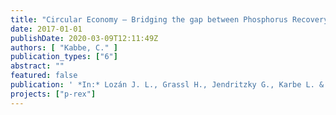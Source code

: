 ```yaml
---
title: "Circular Economy – Bridging the gap between Phosphorus Recovery and Recycling"
date: 2017-01-01
publishDate: 2020-03-09T12:11:49Z
authors: [ "Kabbe, C." ]
publication_types: ["6"]
abstract: ""
featured: false
publication: ' *In:* Lozán J. L., Grassl H., Jendritzky G., Karbe L. & Reise K. [eds.], Phosphorus Recovery and Recycling. Springer Verlag. Tokyo, Japan'
projects: ["p-rex"]
---
```


